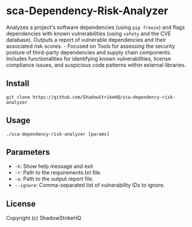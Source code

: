 # sca-Dependency-Risk-Analyzer
Analyzes a project's software dependencies (using `pip freeze`) and flags dependencies with known vulnerabilities (using `safety` and the CVE database). Outputs a report of vulnerable dependencies and their associated risk scores. - Focused on Tools for assessing the security posture of third-party dependencies and supply chain components. Includes functionalities for identifying known vulnerabilities, license compliance issues, and suspicious code patterns within external libraries.

## Install
`git clone https://github.com/ShadowStrikeHQ/sca-dependency-risk-analyzer`

## Usage
`./sca-dependency-risk-analyzer [params]`

## Parameters
- `-h`: Show help message and exit
- `-r`: Path to the requirements.txt file.
- `-o`: Path to the output report file.
- `--ignore`: Comma-separated list of vulnerability IDs to ignore.

## License
Copyright (c) ShadowStrikeHQ
